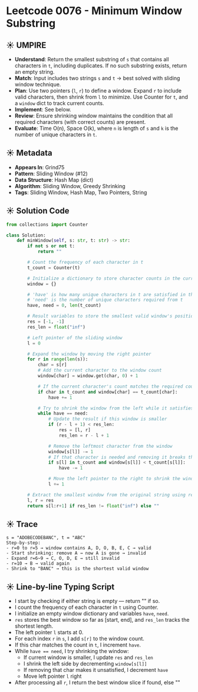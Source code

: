 # Leetcode 0076 - Minimum Window Substring

## ☀️ UMPIRE

- **Understand**: Return the smallest substring of `s` that contains all characters in `t`, including duplicates. If no such substring exists, return an empty string.
- **Match**: Input includes two strings `s` and `t` → best solved with sliding window technique.
- **Plan**: Use two pointers (`l`, `r`) to define a window. Expand `r` to include valid characters, then shrink from `l` to minimize. Use Counter for `t`, and a `window` dict to track current counts.
- **Implement**: See below.
- **Review**: Ensure shrinking window maintains the condition that all required characters (with correct counts) are present.
- **Evaluate**: Time O(n), Space O(k), where `n` is length of `s` and `k` is the number of unique characters in `t`.


## ☀️ Metadata

- **Appears In**: Grind75
- **Pattern**: Sliding Window (#12)
- **Data Structure**: Hash Map (dict)
- **Algorithm**: Sliding Window, Greedy Shrinking
- **Tags**: Sliding Window, Hash Map, Two Pointers, String


## ☀️ Solution Code

```python
from collections import Counter

class Solution:
    def minWindow(self, s: str, t: str) -> str:
        if not s or not t:
            return ""

        # Count the frequency of each character in t
        t_count = Counter(t)

        # Initialize a dictionary to store character counts in the current window
        window = {}

        # 'have' is how many unique characters in t are satisfied in the window
        # 'need' is the number of unique characters required from t
        have, need = 0, len(t_count)

        # Result variables to store the smallest valid window's position and length
        res = [-1, -1]
        res_len = float("inf")

        # Left pointer of the sliding window
        l = 0

        # Expand the window by moving the right pointer
        for r in range(len(s)):
            char = s[r]
            # Add the current character to the window count
            window[char] = window.get(char, 0) + 1

            # If the current character's count matches the required count in t, increment 'have'
            if char in t_count and window[char] == t_count[char]:
                have += 1

            # Try to shrink the window from the left while it satisfies all conditions
            while have == need:
                # Update the result if this window is smaller
                if (r - l + 1) < res_len:
                    res = [l, r]
                    res_len = r - l + 1

                # Remove the leftmost character from the window
                window[s[l]] -= 1
                # If that character is needed and removing it breaks the requirement, decrement 'have'
                if s[l] in t_count and window[s[l]] < t_count[s[l]]:
                    have -= 1

                # Move the left pointer to the right to shrink the window
                l += 1

        # Extract the smallest window from the original string using recorded indices
        l, r = res
        return s[l:r+1] if res_len != float("inf") else ""
```


## ☀️ Trace

```
s = "ADOBECODEBANC", t = "ABC"
Step-by-step:
- r=0 to r=5 → window contains A, D, O, B, E, C → valid
- Start shrinking: remove A → now A is gone → invalid
- Expand r=6~9 → C, O, D, E → still invalid
- r=10 → B → valid again
- Shrink to "BANC" → this is the shortest valid window
```


## ☀️ Line-by-line Typing Script

- I start by checking if either string is empty — return "" if so.
- I count the frequency of each character in `t` using Counter.
- I initialize an empty window dictionary and variables `have`, `need`.
- `res` stores the best window so far as [start, end], and `res_len` tracks the shortest length.
- The left pointer `l` starts at 0.
- For each index `r` in `s`, I add `s[r]` to the window count.
- If this char matches the count in `t`, I increment `have`.
- While `have == need`, I try shrinking the window:
  - If current window is smaller, I update `res` and `res_len`
  - I shrink the left side by decrementing `window[s[l]]`
  - If removing that char makes it unsatisfied, I decrement `have`
  - Move left pointer `l` right
- After processing all `r`, I return the best window slice if found, else ""

